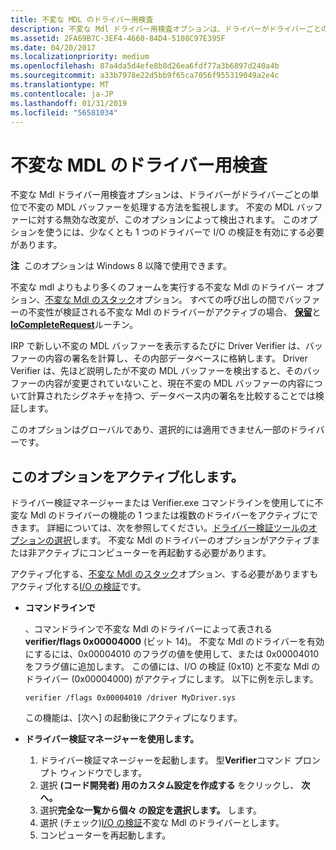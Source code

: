```yaml
---
title: 不変な MDL のドライバー用検査
description: 不変な Mdl ドライバー用検査オプションは、ドライバーがドライバーごとの単位で不変の MDL バッファーを処理する方法を監視します。
ms.assetid: 2FA69B7C-3EF4-4660-84D4-5108C97E395F
ms.date: 04/20/2017
ms.localizationpriority: medium
ms.openlocfilehash: 87a4da5d4efe8b8d26ea6fdf77a3b6897d240a4b
ms.sourcegitcommit: a33b7978e22d5bb9f65ca7056f955319049a2e4c
ms.translationtype: MT
ms.contentlocale: ja-JP
ms.lasthandoff: 01/31/2019
ms.locfileid: "56581034"
---
```

# <a name="invariant-mdl-checking-for-driver"></a>不変な MDL のドライバー用検査


不変な Mdl ドライバー用検査オプションは、ドライバーがドライバーごとの単位で不変の MDL バッファーを処理する方法を監視します。 不変の MDL バッファーに対する無効な改変が、このオプションによって検出されます。 このオプションを使うには、少なくとも 1 つのドライバーで I/O の検証を有効にする必要があります。

**注**  このオプションは Windows 8 以降で使用できます。

 

不変な mdl よりもより多くのフォームを実行する不変な Mdl のドライバー オプション、[不変な Mdl のスタック](invariant-mdl-checking-for-stack.md)オプション。 すべての呼び出しの間でバッファーの不変性が検証される不変な Mdl のドライバーがアクティブの場合、 [**保留**](https://msdn.microsoft.com/library/windows/hardware/ff548336)と[ **IoCompleteRequest**](https://msdn.microsoft.com/library/windows/hardware/ff548343)ルーチン。

IRP で新しい不変の MDL バッファーを表示するたびに Driver Verifier は、バッファーの内容の署名を計算し、その内部データベースに格納します。 Driver Verifier は、先ほど説明したが不変の MDL バッファーを検出すると、そのバッファーの内容が変更されていないこと、現在不変の MDL バッファーの内容について計算されたシグネチャを持つ、データベース内の署名を比較することでは検証します。

このオプションはグローバルであり、選択的には適用できません一部のドライバーです。

## <a name="span-idactivatingthisoptionspanspan-idactivatingthisoptionspanspan-idactivatingthisoptionspanactivating-this-option"></a><span id="Activating_this_option"></span><span id="activating_this_option"></span><span id="ACTIVATING_THIS_OPTION"></span>このオプションをアクティブ化します。


ドライバー検証マネージャーまたは Verifier.exe コマンドラインを使用してに不変な Mdl のドライバーの機能の 1 つまたは複数のドライバーをアクティブにできます。 詳細については、次を参照してください。[ドライバー検証ツールのオプションの選択](selecting-driver-verifier-options.md)します。 不変な Mdl のドライバーのオプションがアクティブまたは非アクティブにコンピューターを再起動する必要があります。

アクティブ化する、[不変な Mdl のスタック](invariant-mdl-checking-for-stack.md)オプション、する必要がありますもアクティブ化する[I/O の検証](i-o-verification.md)です。

-   **コマンドラインで**

    、コマンドラインで不変な Mdl のドライバーによって表される**verifier/flags 0x00004000** (ビット 14)。 不変な Mdl のドライバーを有効にするには、0x00004010 のフラグの値を使用して、または 0x00004010 をフラグ値に追加します。 この値には、I/O の検証 (0x10) と不変な Mdl のドライバー (0x00004000) がアクティブにします。 以下に例を示します。

    ```
    verifier /flags 0x00004010 /driver MyDriver.sys
    ```

    この機能は、[次へ] の起動後にアクティブになります。

-   **ドライバー検証マネージャーを使用します。**
    1.  ドライバー検証マネージャーを起動します。 型**Verifier**コマンド プロンプト ウィンドウでします。
    2.  選択 **(コード開発者) 用のカスタム設定を作成する** をクリックし、 **次へ。**
    3.  選択**完全な一覧から個々 の設定を選択します。** します。
    4.  選択 (チェック)[I/O の検証](i-o-verification.md)不変な Mdl のドライバーとします。
    5.  コンピューターを再起動します。

 

 





